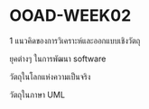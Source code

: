 # OOAD-WEEK02
1 แนวคิดของการวิเคราะห์และออกแบบเชิงวัตถุ

ยุคต่างๆ ในการพัฒนา software<br>

วัตถุในโลกแห่งความเป็นจริง

วัตถุในภาษา UML
